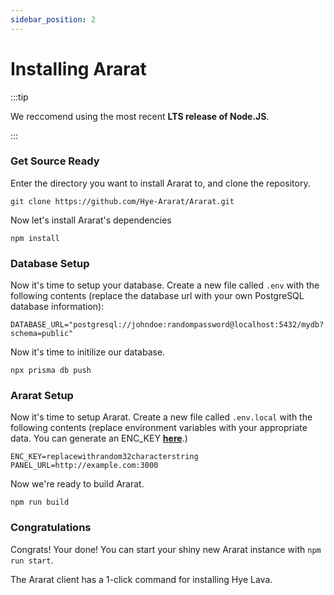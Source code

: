```yaml
---
sidebar_position: 2
---
```


# Installing Ararat
<!-- The easiest way to install Ararat is one-click deployment to Hye Cloud over the Hye Speed Network-->
:::tip

We reccomend using the most recent **LTS release of Node.JS**.

:::

### Get Source Ready
Enter the directory you want to install Ararat to, and clone the repository.

```
git clone https://github.com/Hye-Ararat/Ararat.git
```

Now let's install Ararat's dependencies

```
npm install
```

### Database Setup
Now it's time to setup your database. Create a new file called `.env` with the following contents (replace the database url with your own PostgreSQL database information):

```env title=".env"
DATABASE_URL="postgresql://johndoe:randompassword@localhost:5432/mydb?schema=public"
```

Now it's time to initilize our database.
```
npx prisma db push
```

### Ararat Setup
Now it's time to setup Ararat. Create a new file called `.env.local` with the following contents (replace environment variables with your appropriate data. You can generate an ENC_KEY **[here](https://www.browserling.com/tools/random-hex)**.)

```env title=".env.local"
ENC_KEY=replacewithrandom32characterstring
PANEL_URL=http://example.com:3000
```

Now we're ready to build Ararat.
```
npm run build
```

### Congratulations
Congrats! Your done! You can start your shiny new Ararat instance with `npm run start`. 

The Ararat client has a 1-click command for installing Hye Lava.